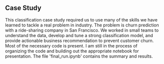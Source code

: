 ## Case Study

This classification case study required us to use many of the skills we have learned to tackle a real problem in industry. The problem is churn prediction with a ride-sharing company in San Francisco. We worked in small teams to understand the data, develop and tune a strong classification model, and provide actionable business recommendation to prevent customer churn. Most of the necessary code is present. I am still in the process of organizing the code and building out the appropriate notebook for presentation. The file 'final_run.ipynb' contains the summary and results.
